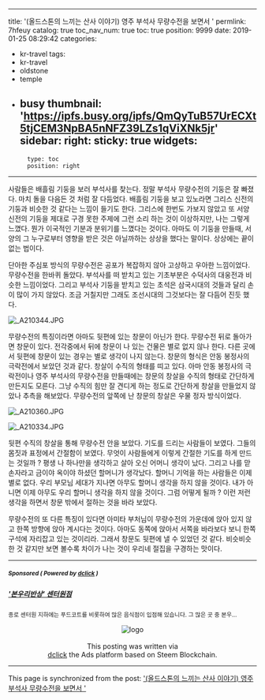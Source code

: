 
---
title: '(올드스톤의 느끼는 산사 이야기) 영주 부석사 무량수전을 보면서 '
permlink: 7hfeuy
catalog: true
toc_nav_num: true
toc: true
position: 9999
date: 2019-01-25 08:29:42
categories:
- kr-travel
tags:
- kr-travel
- oldstone
- temple
- busy
thumbnail: 'https://ipfs.busy.org/ipfs/QmQyTuB57UrECXt5tjCEM3NpBA5nNFZ39LZs1qViXNk5jr'
sidebar:
    right:
        sticky: true
widgets:
    -
        type: toc
        position: right
---


사람들은 배흘림 기둥을 보러 부석사를 찾는다. 정말 부석사 무량수전의 기둥은 잘 빠졌다. 마치 돌을 다음든 것 처럼 잘 다듬었다. 배흘림 기둥을 보고 있노라면 그리스 신전의 기둥과 비슷한 것 같다는 느낌이 들기도 한다. 그리스에 한번도 가보지 않았고 또 서양 신전의 기둥을 제대로 구경 못한 주제에 그런 소리 하는 것이 이상하지만, 나는 그렇게 느꼈다. 뭔가 이국적인 기분과 분위기를 느꼈다는 것이다. 아마도 이 기둥을 만들때, 서양의 그 누구로부터 영향을 받은 것은 아닐까하는 상상을 했다는 말이다. 상상에는 끝이 없는 법이다. 

단아한 주심포 방식의 무량수전은 공포가 복잡하지 않아 고상하고 우아한 느낌이었다. 무량수전을 한바퀴 돌았다. 부석사를 떠 받치고 있는 기초부분은 수덕사의 대웅전과 비슷한 느낌이었다. 그리고 부석사 기둥을 받치고 있는 초석은 삼국시대의 것들과 달리 손이 많이 가지 않았다. 조금 거칠지만 그래도 조선시대의 그것보다는 잘 다듬어 진듯 했다.

![_A210344.JPG](https://ipfs.busy.org/ipfs/QmQyTuB57UrECXt5tjCEM3NpBA5nNFZ39LZs1qViXNk5jr)

무량수전의 특징이라면 아마도 뒷편에 있는 창문이 아닌가 한다. 무량수전 뒤로 돌아가면 창문이 있다. 전각중에서 뒤에 창문이 나 있는 건물은 별로 없지 않나 한다. 다른 곳에서 뒷편에 창문이 있는 경우는 별로 생각이 나지 않는다. 창문의 형식은 안동 봉정사의 극락전에서 보았던 것과 같다. 창살이 수직의 형태를 띠고 있다. 아마 안동 봉정사의 극락전이나 영주 부석사의 무량수전을 만들때에는 창문의 창살을 수직의 형태로 간단하게 만든지도 모른다. 그냥 수직의 힘만 잘 견디게 하는 정도로 간단하게 창살을 만들었지 않았나 추측을 해보았다. 무량수전의 앞쪽에 난 창문의 창살은 우물 정자 방식이었다. 

![_A210360.JPG](https://ipfs.busy.org/ipfs/QmXz4Z219Mct2q3yQyyKEPuidF3XwCatbzsJ6ZdvYQEmHU)

![_A210334.JPG](https://ipfs.busy.org/ipfs/QmXXs9uB5ooDfXhZkQaGVPsenEd7Nhi5u1fxy8CGcZqFx2)


뒷편 수직의 창살을 통해 무량수전 안을 보았다. 기도를 드리는 사람들이 보였다. 그들의 몸짓과 표정에서 간절함이 보였다. 무엇이 사람들에게 이렇게 간절한 기도를 하게 만드는 것일까 ? 평생 나 하나만을 생각하고 살아 오신 어머니 생각이 났다. 그리고 나를 맏손자라고 금이야 옥이야 하셨던 할머니가 생각났다. 할머니 기억을 하는 사람들은 이제 별로 없다. 우리 부모님 세대가 지나면 아무도 할머니 생각을 하지 않을 것이다. 내가 아니면 이제 아무도 우리 할머니 생각을 하지 않을 것이다. 그럼 어떻게 될까 ? 이런 저런 생각을 하면서 창문 밖에서 절하는 것을 바라 보았다.

무량수전의 또 다른 특징이 있다면 아미타 부처님이 무량수전의 가운데에 앉아 있지 않고 한쪽 방향에 앉아 계시다는 것이다. 아마도 동쪽에 앉아서 서쪽을 바라보다 보니 한쪽 구석에 자리잡고 있는 것이리라. 그래서 창문도 뒷편에 낼 수 있었던 것 같다. 비슷비슷 한 것 같지만 보면 볼수록 차이가 나는 것이 우리네 절집을 구경하는 맛이다. 




---

#####  <sub> **Sponsored ( Powered by [dclick](https://www.dclick.io) )** </sub>
##### ['본우리반상' 센터원점](https://api.dclick.io/v1/c?x=eyJhbGciOiJIUzI1NiIsInR5cCI6IkpXVCJ9.eyJjIjoib2xkc3RvbmUiLCJzIjoiN2hmZXV5IiwiYSI6WyJ0LTEzMjciXSwidXJsIjoiaHR0cHM6Ly9zdGVlbWl0LmNvbS90cmlwc3RlZW0vQGplZWh1bi90dDIwMTkwMTI1dDA1MTY1MTExOHoiLCJpYXQiOjE1NDg0MDUwMTgsImV4cCI6MTg2Mzc2NTAxOH0.xtS0BGtQ_8UTYCUOjGVGqj8VNaQZ5WcX0TteluUgGAk)
<sup>종로 센터원 지하에는 푸드코트를 비롯하여 많은 음식점이 입점해 있습니다. 그 많은 곳 중 본우...</sup>
<br><center>![logo](https://steemitimages.com/200x100/https://cdn.steemitimages.com/DQmbjkrc5UT4GgZXygAnS3mLrboAy7Y8gr7R7guB8HG3f5n/logopad500.png)<br><br>This posting was written via <br>[dclick](https://www.dclick.io) the Ads platform based on Steem Blockchain.</center>

- - -

This page is synchronized from the post: ['(올드스톤의 느끼는 산사 이야기) 영주 부석사 무량수전을 보면서 '](https://steemit.com/@oldstone/7hfeuy)
